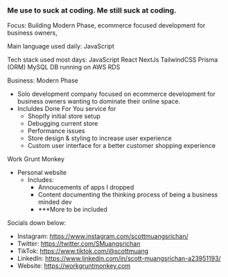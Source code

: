 ### Me use to suck at coding. Me still suck at coding.

Focus:
 Building Modern Phase, ecommerce focused development for business owners,

Main language used daily:
JavaScript 

Tech stack used most days:
JavaScript 
React
NextJs
TailwindCSS
Prisma (ORM)
MySQL DB running on AWS RDS

Business:
Modern Phase
- Solo development company focused on ecommerce development for business owners wanting to dominate their online space.
- Incluldes Done For You service for
   - Shopify initial store setup
   - Debugging current store
   - Performance issues
   - Store design & styling to increase user experience
   - Custom user interface for a better customer shopping experience

Work Grunt Monkey
- Personal website
  - Includes:
     - Annoucements of apps I dropped
     - Content documenting the thinking process of being a business minded dev
     - ***More to be included

Socials down below:
- Instagram: https://www.instagram.com/scottmuangsrichan/ 
- Twitter: https://twitter.com/SMuangsrichan
- TikTok: https://www.tiktok.com/@scottmuang
- LinkedIn: https://www.linkedin.com/in/scott-muangsrichan-a23951193/
- Website: https://workgruntmonkey.com

<!---
scottmuangsrichan/scottmuangsrichan is a ✨ special ✨ repository because its `README.md` (this file) appears on your GitHub profile.
You can click the Preview link to take a look at your changes.
--->
